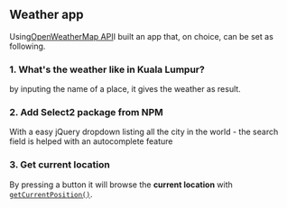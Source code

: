 ## Weather app
Using[OpenWeatherMap API](https://openweathermap.org/)I built an app that, on choice, can be set as following.

### 1. What's the weather like in Kuala Lumpur?
by inputing the name of a place, it gives the weather as result.
    
### 2. Add Select2 package from NPM
With a easy jQuery dropdown listing all the city in the world - the search field is helped with an autocomplete feature

### 3. Get current location
By pressing a button it will browse the **current location** with [`getCurrentPosition()`](https://developer.mozilla.org/en-US/docs/Web/API/Geolocation/getCurrentPosition).


